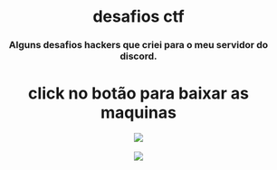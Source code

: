 <center>
  <h1>desafios ctf</h1>
  <h3>Alguns desafios hackers que criei para o meu servidor do discord.</h3>
</center>

<div align="center"> 
	<center><h1>click no botão para baixar as maquinas</h1></center>
	<a href="https://is.gd/NHKbsY" target="_blank"><img src="https://img.shields.io/gem/rd/pp?color=44&label=Download%20iv-1"></a><br><br>
	<a href="https://is.gd/xcBw4i" target="_blank"><img src="https://img.shields.io/gem/rd/pp?color=44&label=Download%20iv-2"></a>
</div>
<br><br>
<div align="center">
  
</div>
